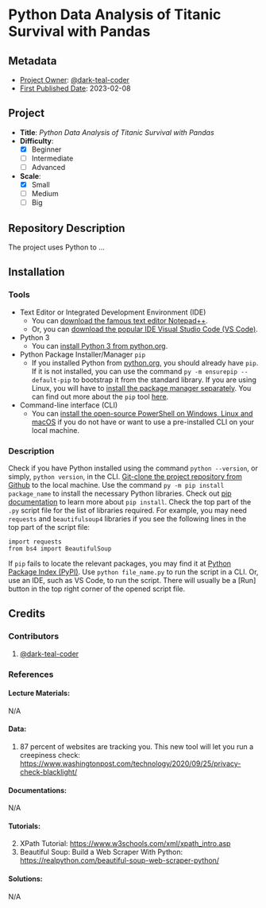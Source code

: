 <!-- README file for projects-->

# Python Data Analysis of Titanic Survival with Pandas

## Metadata

- <ins>Project Owner</ins>: [@dark-teal-coder](github.com/dark-teal-coder)
- <ins>First Published Date</ins>: 2023-02-08

## Project

- **Title**: *Python Data Analysis of Titanic Survival with Pandas*
- **Difficulty**:
  - [x] Beginner
  - [ ] Intermediate
  - [ ] Advanced
- **Scale**:
  - [x] Small
  - [ ] Medium
  - [ ] Big

## Repository Description 

The project uses Python to ... 

## Installation 

### Tools

- Text Editor or Integrated Development Environment (IDE)
  - You can [download the famous text editor Notepad++](https://notepad-plus-plus.org/downloads). 
  - Or, you can [download the popular IDE Visual Studio Code (VS Code)](https://code.visualstudio.com/download). 
- Python 3
  - You can [install Python 3 from python.org](https://www.python.org/downloads). 
- Python Package Installer/Manager `pip`
  - If you installed Python from [python.org](https://www.python.org), you should already have `pip`. If it is not installed, you can use the command `py -m ensurepip --default-pip` to bootstrap it from the standard library. If you are using Linux, you will have to [install the package manager separately](https://packaging.python.org/en/latest/guides/installing-using-linux-tools/). You can find out more about the `pip` tool [here](https://pip.pypa.io/en/stable/getting-started/). 
- Command-line interface (CLI) 
  - You can [install the open-source PowerShell on Windows, Linux and macOS](https://docs.microsoft.com/en-us/powershell/scripting/install/installing-powershell) if you do not have or want to use a pre-installed CLI on your local machine. 

### Description

Check if you have Python installed using the command `python --version`, or simply, `python version`, in the CLI. [Git-clone the project repository from Github](https://docs.github.com/en/repositories/creating-and-managing-repositories/cloning-a-repository) to the local machine. Use the command `py -m pip install package_name` to install the necessary Python libraries. Check out [pip documentation](https://pip.pypa.io/en/stable/cli/pip_install/) to learn more about `pip install`. Check the top part of the `.py` script file for the list of libraries required. For example, you may need `requests` and `beautifulsoup4` libraries if you see the following lines in the top part of the script file: 
```
import requests
from bs4 import BeautifulSoup
```
If `pip` fails to locate the relevant packages, you may find it at [Python Package Index (PyPI)](https://pypi.org/). Use `python file_name.py` to run the script in a CLI. Or, use an IDE, such as VS Code, to run the script. There will usually be a [Run] button in the top right corner of the opened script file. 

## Credits 

### Contributors 
1. [@dark-teal-coder](github.com/dark-teal-coder)

### References 
#### Lecture Materials:
N/A
#### Data: 
1. 87 percent of websites are tracking you. This new tool will let you run a creepiness check: https://www.washingtonpost.com/technology/2020/09/25/privacy-check-blacklight/
#### Documentations: 
N/A
#### Tutorials: 
2. XPath Tutorial: https://www.w3schools.com/xml/xpath_intro.asp
3. Beautiful Soup: Build a Web Scraper With Python: https://realpython.com/beautiful-soup-web-scraper-python/
#### Solutions: 
N/A
